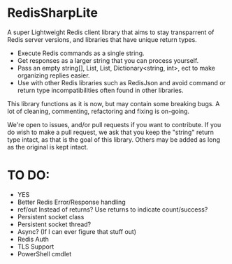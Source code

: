 # RedisSharpLite
A super Lightweight Redis client library that aims to stay transparrent of Redis server versions, and libraries that have unique return types.

- Execute Redis commands as a single string.
- Get responses as a larger string that you can process yourself.
- Pass an empty string[], List<string>, List<int>, Dictionary<string, int>, ect to make organizing replies easier.
- Use with other Redis libraries such as RedisJson and avoid command or return type incompatibilities often found in other libraries.


This library functions as it is now, but may contain some breaking bugs.
A lot of cleaning, commenting, refactoring and fixing is on-going.

We're open to issues, and/or pull requests if you want to contribute.
If you do wish to make a pull request, we ask that you keep the "string" return type intact, as that is the goal of this library.
Others may be added as long as the original is kept intact.

# TO DO:
- YES
- Better Redis Error/Response handling
- ref/out Instead of returns? Use returns to indicate count/success?
- Persistent socket class
- Persistent socket thread?
- Async? (If I can ever figure that stuff out)
- Redis Auth
- TLS Support
- PowerShell cmdlet
